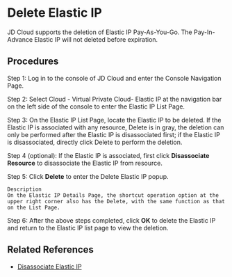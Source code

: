 # Delete Elastic IP

JD Cloud supports the deletion of Elastic IP Pay-As-You-Go. The Pay-In-Advance Elastic IP will not deleted before expiration.

## Procedures
Step 1: Log in to the console of JD Cloud and enter the Console Navigation Page.

Step 2: Select Cloud - Virtual Private Cloud- Elastic IP at the navigation bar on the left side of the console to enter the Elastic IP List Page.

Step 3: On the Elastic IP List Page, locate the Elastic IP to be deleted. If the Elastic IP is associated with any resource, Delete is in gray, the deletion can only be performed after the Elastic IP is disassociated first; if the Elastic IP is disassociated, directly click Delete to perform the deletion.

Step 4 (optional): If the Elastic IP is associated, first click **Disassociate Resource** to disassociate the Elastic IP from resource.

Step 5: Click **Delete** to enter the Delete Elastic IP popup.

	Description
	On the Elastic IP Details Page, the shortcut operation option at the upper right corner also has the Delete, with the same function as that on the List Page.

Step 6: After the above steps completed, click **OK** to delete the Elastic IP and return to the Elastic IP list page to view the deletion.

## Related References

- [Disassociate Elastic IP](./Disassociate-Elastic-IP.md)


